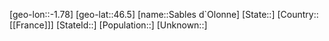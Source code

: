 ﻿---
location: [46.5,-1.78]
mapzoom: [7,12] 
mapmarker: city 
type: City
tags:
- geo/City


SpocWebEntityId: 33866
isDeleted: false
confidential: public

---
[geo-lon::-1.78]
[geo-lat::46.5]
[name::Sables d`Olonne]
[State::]
[Country::[[France]]]
[StateId::]
[Population::]
[Unknown::]

